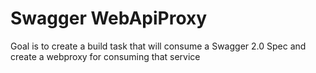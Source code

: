 Swagger WebApiProxy
============
Goal is to create a build task that will consume a Swagger 2.0 Spec and create a webproxy for consuming that service